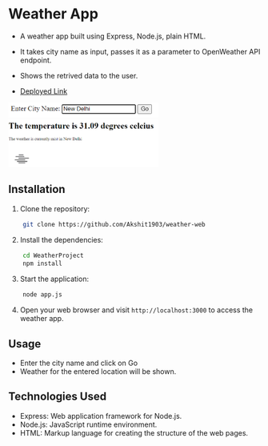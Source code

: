 # Weather App

- A weather app built using Express, Node.js, plain HTML.
- It takes city name as input, passes it as a parameter to OpenWeather API endpoint.
- Shows the retrived data to the user.

- <a href="https://weather-webapp-sable.vercel.app/" target="_blank">Deployed Link</a>

<img src="assets/1.png" width="300px" height=auto>
<img src="assets/2.png" width="300px" height=auto>

## Installation

1. Clone the repository:

```bash
    git clone https://github.com/Akshit1903/weather-web
```

2. Install the dependencies:

```bash
    cd WeatherProject
    npm install
```

3. Start the application:

```bash
    node app.js
```

4. Open your web browser and visit `http://localhost:3000` to access the weather app.

## Usage

- Enter the city name and click on Go
- Weather for the entered location will be shown.

## Technologies Used

- Express: Web application framework for Node.js.
- Node.js: JavaScript runtime environment.
- HTML: Markup language for creating the structure of the web pages.

